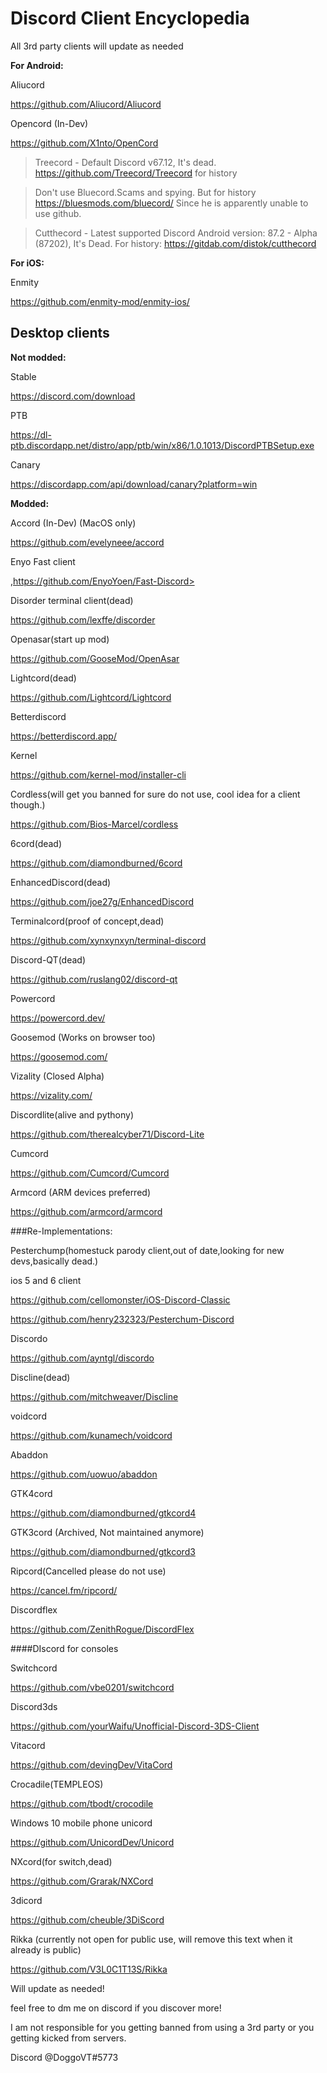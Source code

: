 # Discord Client Encyclopedia

All 3rd party clients will update as needed

**For Android:**

Aliucord

<https://github.com/Aliucord/Aliucord>

Opencord (In-Dev)

<https://github.com/X1nto/OpenCord>

> Treecord - Default Discord v67.12, It's dead.
<https://github.com/Treecord/Treecord> for history

> Don't use Bluecord.Scams and spying.
But for history <https://bluesmods.com/bluecord/> Since he is apparently unable to use github.

> Cutthecord - Latest supported Discord Android version: 87.2 - Alpha (87202), It's Dead. For history:
<https://gitdab.com/distok/cutthecord>

**For iOS:**

Enmity

<https://github.com/enmity-mod/enmity-ios/>

## Desktop clients

**Not modded:**

Stable

<https://discord.com/download>

PTB

<https://dl-ptb.discordapp.net/distro/app/ptb/win/x86/1.0.1013/DiscordPTBSetup.exe>

Canary

<https://discordapp.com/api/download/canary?platform=win>

**Modded:**

Accord (In-Dev) (MacOS only)

<https://github.com/evelyneee/accord>

Enyo Fast client

,https://github.com/EnyoYoen/Fast-Discord>

Disorder terminal client(dead)

<https://github.com/lexffe/discorder>

Openasar(start up mod)

<https://github.com/GooseMod/OpenAsar>

Lightcord(dead)

<https://github.com/Lightcord/Lightcord>

Betterdiscord

<https://betterdiscord.app/>

Kernel

<https://github.com/kernel-mod/installer-cli>

Cordless(will get you banned for sure do not use, cool idea for a client though.)

<https://github.com/Bios-Marcel/cordless>

6cord(dead)

<https://github.com/diamondburned/6cord>

EnhancedDiscord(dead)

<https://github.com/joe27g/EnhancedDiscord>

Terminalcord(proof of concept,dead)

<https://github.com/xynxynxyn/terminal-discord>

Discord-QT(dead)

<https://github.com/ruslang02/discord-qt>

Powercord

<https://powercord.dev/>

Goosemod (Works on browser too)

<https://goosemod.com/>

Vizality (Closed Alpha)

<https://vizality.com/>

Discordlite(alive and pythony)

<https://github.com/therealcyber71/Discord-Lite>

Cumcord

<https://github.com/Cumcord/Cumcord>

Armcord (ARM devices preferred)

<https://github.com/armcord/armcord>

###Re-Implementations:

Pesterchump(homestuck parody client,out of date,looking for new devs,basically dead.)

ios 5 and 6 client

<https://github.com/cellomonster/iOS-Discord-Classic>

<https://github.com/henry232323/Pesterchum-Discord>

Discordo

<https://github.com/ayntgl/discordo>

Discline(dead)

<https://github.com/mitchweaver/Discline>

voidcord

<https://github.com/kunamech/voidcord>

Abaddon

<https://github.com/uowuo/abaddon>

GTK4cord

<https://github.com/diamondburned/gtkcord4>

GTK3cord (Archived, Not maintained anymore)

<https://github.com/diamondburned/gtkcord3>

Ripcord(Cancelled please do not use)

<https://cancel.fm/ripcord/>

Discordflex

<https://github.com/ZenithRogue/DiscordFlex>

####DIscord for consoles

Switchcord

<https://github.com/vbe0201/switchcord>

Discord3ds

<https://github.com/yourWaifu/Unofficial-Discord-3DS-Client>

Vitacord

<https://github.com/devingDev/VitaCord>

Crocadile(TEMPLEOS)

<https://github.com/tbodt/crocodile>

Windows 10 mobile phone unicord

<https://github.com/UnicordDev/Unicord>

NXcord(for switch,dead)

<https://github.com/Grarak/NXCord>

3dicord

<https://github.com/cheuble/3DiScord>

Rikka (currently not open for public use, will remove this text when it already is public)

<https://github.com/V3L0C1T13S/Rikka>



Will update as needed!

feel free to dm me on discord if you discover more!

I am not responsible for you getting banned from using a 3rd party or you getting kicked from servers.

Discord @DoggoVT#5773
